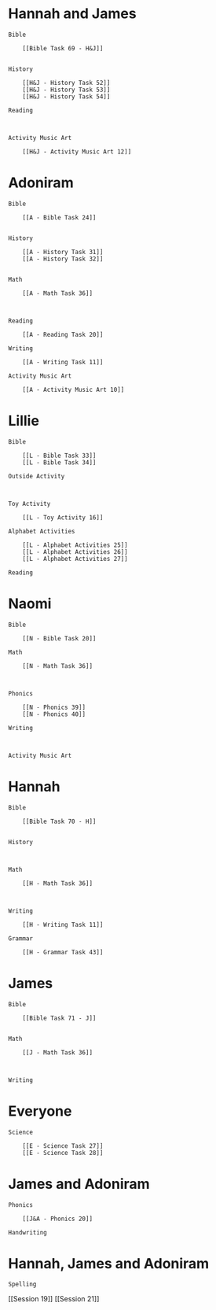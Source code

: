 # Hannah and James

	Bible

		[[Bible Task 69 - H&J]]
		

	History

		[[H&J - History Task 52]]
		[[H&J - History Task 53]]
		[[H&J - History Task 54]]

	Reading

		

	Activity Music Art

		[[H&J - Activity Music Art 12]]
# Adoniram

	Bible

		[[A - Bible Task 24]]
		

	History

		[[A - History Task 31]]
		[[A - History Task 32]]
		

	Math

		[[A - Math Task 36]]
		
		

	Reading

		[[A - Reading Task 20]]

	Writing

		[[A - Writing Task 11]]

	Activity Music Art

		[[A - Activity Music Art 10]]

# Lillie

	Bible

		[[L - Bible Task 33]]
		[[L - Bible Task 34]]

	Outside Activity

		

	Toy Activity

		[[L - Toy Activity 16]]

	Alphabet Activities

		[[L - Alphabet Activities 25]]
		[[L - Alphabet Activities 26]]
		[[L - Alphabet Activities 27]]

	Reading

		

# Naomi

	Bible

		[[N - Bible Task 20]]

	Math

		[[N - Math Task 36]]
		
		

	Phonics

		[[N - Phonics 39]]
		[[N - Phonics 40]]

	Writing

		

	Activity Music Art

		

# Hannah

	Bible

		[[Bible Task 70 - H]]
		

	History

		

	Math

		[[H - Math Task 36]]
		
		

	Writing

		[[H - Writing Task 11]]

	Grammar

		[[H - Grammar Task 43]]
		
		
# James

	Bible

		[[Bible Task 71 - J]]
		

	Math

		[[J - Math Task 36]]
		
		

	Writing

		

# Everyone

	Science

		[[E - Science Task 27]]
		[[E - Science Task 28]]
# James and Adoniram

	Phonics

		[[J&A - Phonics 20]]

	Handwriting

		
# Hannah, James and Adoniram

	Spelling

		

[[Session 19]]
[[Session 21]]


